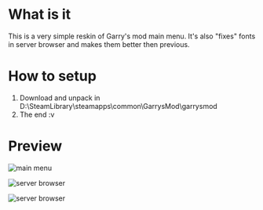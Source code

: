 # What is it
This is a very simple reskin of Garry's mod main menu.
It's also "fixes" fonts in server browser and makes them better then previous.

# How to setup
1) Download and unpack in D:\SteamLibrary\steamapps\common\GarrysMod\garrysmod
2) The end :v

# Preview

![main menu](https://i.imgur.com/JooA78c.jpg)

![server browser](https://i.imgur.com/ZjOL45T.jpg)

![server browser](https://i.imgur.com/MaICeyl.jpg)
